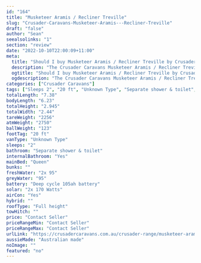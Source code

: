 ```yaml
---
id: "164"
title: "Musketeer Aramis / Recliner Treville"
slug: "Crusader-Caravans-Musketeer-Aramis---Recliner-Treville"
draft: "false"
author: "Sean"
seealsolinks: "1"
section: "review"
date: "2022-10-10T22:00:09+11:00"
meta:
  title: "Should I buy Musketeer Aramis / Recliner Treville by Crusader Caravans?"
  description: "The Crusader Caravans Musketeer Aramis / Recliner Treville is classed as Unknown Type, and sleeps 2 people. It is Australian made and comes in at 20 ft. It generally has Separate shower & toilet."
  ogtitle: "Should I buy Musketeer Aramis / Recliner Treville by Crusader Caravans?"
  ogdescription: "The Crusader Caravans Musketeer Aramis / Recliner Treville is classed as Unknown Type, and sleeps 2 people. It is Australian made and comes in at 20 ft. It generally has Separate shower & toilet."
categories: ["Crusader Caravans"]
tags: ["Sleeps 2", "20 ft", "Unknown Type", "Separate shower & toilet", "Full height", "Price Unknown", "Australian made"]
totalLength: "7.38"
bodyLength: "6.23"
totalHeight: "2.945"
totalWidth: "2.44"
tareWeight: "2256"
atmWeight: "2750"
ballWeight: "123"
footTag: "20 ft"
vanType: "Unknown Type"
sleeps: "2"
bathroom: "Separate shower & toilet"
internalBathroom: "Yes"
mainBed: "Queen"
bunks: ""
freshWater: "2x 95"
greyWater: "95"
battery: "Deep cycle 105ah battery"
solar: "2x 170 Watts"
airCon: "Yes"
hybrid: ""
roofType: "Full height"
towHitch: ""
price: "Contact Seller"
priceRangeMin: "Contact Seller"
priceRangeMax: "Contact Seller"
urlLink: "https://crusadercaravans.com.au/crusader-range/musketeer-aramis/"
aussieMade: "Australian made"
noImage: ""
featured: "no"
---
```

